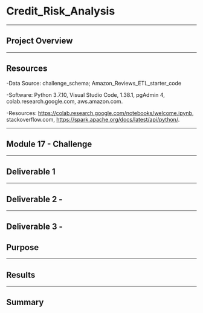 # Credit_Risk_Analysis

--------------------------------------------------------------------------------------------------------------------------------------------------------------------------------

## **Project Overview**



---------------------------------------------------------------------------------------------------------------------------------------------------------------------------------

## **Resources**

-Data Source: challenge_schema; Amazon_Reviews_ETL_starter_code

-Software: Python 3.7.10, Visual Studio Code, 1.38.1, pgAdmin 4, colab.research.google.com, aws.amazon.com.

-Resources: https://colab.research.google.com/notebooks/welcome.ipynb, stackoverflow.com, https://spark.apache.org/docs/latest/api/python/.

---------------------------------------------------------------------------------------------------------------------------------------------------------------------------------

## **Module 17 - Challenge** 

---------------------------------------------------------------------------------------------------------------------------------------------------------------------------------

## Deliverable 1 


---------------------------------------------------------------------------------------------------------------------------------------------------------------------------------

## Deliverable 2 - 



---------------------------------------------------------------------------------------------------------------------------------------------------------------------------------

## Deliverable 3 - 

## **Purpose**




---------------------------------------------------------------------------------------------------------------------------------------------------------------------------------

## **Results**






---------------------------------------------------------------------------------------------------------------------------------------------------------------------------------

## **Summary**


